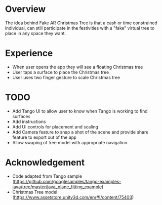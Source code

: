 # Overview
The idea behind Fake AR Christmas Tree is that a cash or time constrained individual, can still participate in the festivities with a "fake" virtual tree to place in any space they want.

# Experience
* When user opens the app they will see a floating Christmas tree
* User taps a surface to place the Christmas tree
* User uses two finger gesture to scale Christmas tree

# TODO
* Add Tango UI to allow user to know when Tango is working to find surfaces
* Add instructions
* Add UI controls for placement and scaling
* Add Camera feature to snap a shot of the scene and provide share feature to export out of the app
* Allow swaping of tree model with appropriate navigation

# Acknowledgement
* Code adapted from Tango sample (https://github.com/googlesamples/tango-examples-java/tree/master/java_plane_fitting_example)
* Christmas Tree model (https://www.assetstore.unity3d.com/en/#!/content/75403)
